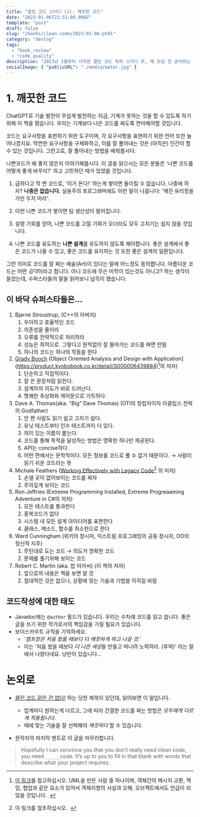 ```yaml
---
title: "클린 코드 스터디 (1): 깨끗한 코드"
date: "2023-01-06T22:51:00.000Z"
template: "post"
draft: false
slug: "/books/clean-code/2023-01-06-pt01"
category: "devlog"
tags:
  - "book_review"
  - "code_quality"
description: "2023년 1월부터 시작한 클린 코드 독파 스터디 후, 매 모임 전 준비하는 게시글을 공유합니다. 이 글은 1장, 깨끗한 코드에 대해 알아봅니다."
socialImage: { "publicURL": "./media/water.jpg" }
---
```


# 1. 깨끗한 코드

ChatGPT로 기술 발전이 무섭게 발전하는 지금, 기계가 못하는 것을 할 수 있도록 하기 위해 이 책을 폈습니다. 우리는 기계보다 나은 코드를 짜도록 연마해야할 것입니다.

코드는 요구사항을 표현하기 위한 도구이며, 각 요구사항을 표현하기 위한 언어 또한 늘어나겠지요. 막연한 요구사항을 구체화하고, 이를 잘 풀어내는 것은 (아직은) 인간이 할 수 있는 것입니다. 그런고로, 잘 풀어내는 방법을 배워봅시다.

나쁜코드가 왜 좋지 않은지 이야기해봅시다. 이 글을 읽으시는 모든 분들은 '나쁜 코드를 어떻게 좋게 바꾸지?' 하고 고민하던 때가 있었을 것입니다.

1. 급하다고 막 짠 코드로, '이거 돈다!' 하는게 쌓이면 돌이킬 수 없습니다. 나중에 하자? **나중은 없습니다.** 실용주의 프로그래머에도 이런 말이 나옵니다: '깨진 유리창을 가만 두지 마라'.

2. 이런 나쁜 코드가 쌓이면 팀 생산성이 떨어집니다.

3. 설령 기회를 얻어, 나쁜 코드를 고칠 기회가 오더라도 모두 고치기는 쉽지 않을 것입니다.

4. 나쁜 코드를 유도하는 **나쁜 설계**를 유도하지 않도록 해야합니다. 좋은 설계에서 좋은 코드가 나올 수 있고, 좋은 코드를 유지하는 것 또한 좋은 설계의 일환입니다.

그런 의미로 코드를 잘 짜는 예술(Art)이 있다는 말에 어느정도 동의합니다. 아름다운 코드는 어떤 *감각*이라고 합니다. 아니 코드에 무슨 미학이 있는것도 아니고? 하는 생각이 들었는데, 수퍼스타들의 말을 읽어보니 납득이 됐습니다.

## 이 바닥 슈퍼스타들은...

1. Bjarne Stroustrup, (C++의 아버지)
   1. 우아하고 효율적인 코드
   2. 의존성을 줄이라
   3. 오류를 전략적으로 처리하라
   4. 성능은 최적으로. 그렇다고 원칙없이 잘 돌아가는 코드를 짜면 안됨
   5. 하나의 코드는 하나의 작동을 한다
2. [Grady Booch](https://zetawiki.com/wiki/%EA%B7%B8%EB%9E%98%EB%94%94_%EB%B6%80%EC%B9%98) (Object Oriented Analysis and Design with Application](https://product.kyobobook.co.kr/detail/S000006439884)[^1]의 저자)
   1. 단순하고 직접적이다.
   2. 잘 쓴 문장처럼 읽힌다.
   3. 설계자의 의도가 바로 드러난다.
   4. 명쾌한 추상화와 제어문으로 가득하다.
3. Dave A. Thomas(aka. "Big" Dave Thomas) (OTI의 창립자이자 이클립스 전략의 Godfather)
   1. 안 짠 사람도 읽기 쉽고 고치기 쉽다.
   2. 유닛 테스트부터 인수 테스트까지 다 있다.
   3. 의미 있는 이름이 붙는다.
   4. 코드를 통해 목적을 달성하는 방법은 명확한 하나만 제공된다.
   5. API는 concise하다.
   6. 어떤 면에서는 문학적이다. 모든 정보를 코드로 풀 수 없기 때문이다. → 사람이 읽기 쉬운 코드라는 뜻
4. Michale Feathers ([Working Effectively with Legacy Code](https://www.amazon.com/Working-Effectively-Legacy-Michael-Feathers/dp/0131177052)[^2] 의 저자)
   1. 손댈 곳이 없어보이는 코드를 짜자
   2. 주의깊게 보이는 코드
5. Ron Jeffries (Extreme Programming Installed, Extreme Progreaaming Adventure in C#의 저자)
   1. 모든 테스트를 통과한다
   2. 중복코드가 없다
   3. 시스템 내 모든 설계 아이디어를 표현한다
   4. 클래스, 메소드, 함수를 최소한으로 한다
6. Ward Cunningham (위키의 창시자, 익스트림 프로그래밍의 공동 창시자, OO의 정신적 지주)
   1. 루틴대로 도는 코드 → 의도가 명확한 코드
   2. 문제를 풀기위해 보이는 코드
7. Robert C. Martin (aka. 밥 아저씨) (이 책의 저자)
   1. 앞으로의 내용은 책을 보면 알 것
   1. 절대적인 것은 없으나, 상황에 맞는 기술과 기법을 익히길 바람

## 코드작성에 대한 태도

- Javadoc에는 `@author` 필드가 있습니다. 우리는 수차례 코드를 읽고 씁니다. 좋은 글을 쓰기 위한 작가로서의 책임감을 가질 필요가 있습니다.
- 보이스카우트 규칙을 기억하세요.
  - _'캠프장은 처음 왔을 때보다 더 깨끗하게 하고 나갈 것.'_
  - 이는 '처음 왔을 때보다 *더 나은 세상*을 만들고 떠나려 노력하라. (후략)' 라는 말에서 나왔다네요. 낭만이 있습니다...

# 논외로

- [클린 코드 같은 건 없다!](https://www.steveonstuff.com/2022/01/27/no-such-thing-as-clean-code) 하는 당찬 제목이 있던데, 읽어보면 이 말입니다.

  - 업계마다 원하는게 다르고, 그에 따라 간결한 코드를 짜는 방법은 _모두에게 다르게 적용됩니다_.
  - 때에 맞는 기술을 잘 선택해야 _깨끗하다_ 할 수 있습니다.

- 원작자의 마지막 멘트로 이 글을 마무리합니다.

> Hopefully I can convince you that you don’t really need clean code, you need `_____` code. It’s up to you to fill in that blank with words that describe what your project requires.

[^1]: [이 링크](https://soniacomp.medium.com/%EA%B0%9D%EC%B2%B4%EC%A7%80%ED%96%A5%EC%A0%81-%EB%B6%84%EC%84%9D%EA%B3%BC-%EB%94%94%EC%9E%90%EC%9D%B8-object-oriented-analysis-and-design-%EC%86%8C%EA%B0%9C-part-1-%EB%B2%88%EC%97%AD-67ff58fd26c9)를 참고하십시오. UML을 만든 사람 중 하나이며, 객체간의 메시지 교환, 책임, 협업과 같은 요소가 있어서 객체지향의 사실과 오해, 오브젝트에서도 언급이 되었을 것입니다.&nbsp;&nbsp;
[^2]: 이 링크를 참조하십시오.&nbsp;&nbsp;
